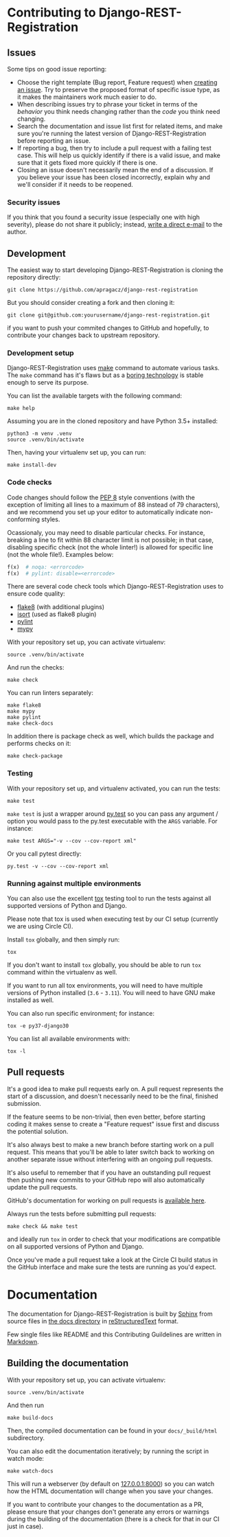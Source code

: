 # Contributing to Django-REST-Registration


## Issues

Some tips on good issue reporting:

*   Choose the right template (Bug report, Feature request) when
    [creating an issue][project-new-issue].
    Try to preserve the proposed format of specific issue type,
    as it makes the maintainers work much easier to do.
*   When describing issues try to phrase your ticket in terms of
    the *behavior* you think needs changing rather than the *code*
    you think need changing.
*   Search the documentation and issue list first for related items,
    and make sure you're running the latest version of Django-REST-Registration
    before reporting an issue.
*   If reporting a bug, then try to include a pull request
    with a failing test case. This will help us quickly identify
    if there is a valid issue, and make sure that it gets fixed more quickly
    if there is one.
*   Closing an issue doesn't necessarily mean the end of a discussion.
    If you believe your issue has been closed incorrectly, explain why
    and we'll consider if it needs to be reopened.


### Security issues

If you think that you found a security issue (especially one with
high severity), please do not share it publicly;
instead, [write a direct e-mail](mailto:apragacz@o2.pl) to the author.


## Development

The easiest way to start developing Django-REST-Registration is cloning
the repository directly:

    git clone https://github.com/apragacz/django-rest-registration

But you should consider creating a fork and then cloning it:

    git clone git@github.com:yourusername/django-rest-registration.git

if you want to push your commited changes to GitHub and hopefully,
to contribute your changes back to upstream repository.


### Development setup

Django-REST-Registration uses [make][make] command to automate various tasks.
The `make` command has it's flaws but as
a [boring technology][boring-technology] is stable enough to serve its purpose.

You can list the available targets with the following command:

    make help

Assuming you are in the cloned repository and have Python 3.5+ installed:

    python3 -m venv .venv
    source .venv/bin/activate

Then, having your virtualenv set up, you can run:

    make install-dev


### Code checks

Code changes should follow the [PEP 8][pep-8] style conventions (with the
exception of limiting all lines to a maximum of 88 instead of 79 characters),
and we recommend you set up your editor to automatically indicate
non-conforming styles.

Ocassionaly, you may need to disable particular checks. For instance,
breaking a line to fit within 88 character limit is not possible;
in that case, disabling specific check (not the whole linter!) is allowed for
specific line (not the whole file!). Examples below:

```python
f(x)  # noqa: <errorcode>
f(x)  # pylint: disable=<errorcode>
```

There are several code check tools which Django-REST-Registration uses
to ensure code quality:

*   [flake8][flake8] (with additional plugins)
*   [isort][isort] (used as flake8 plugin)
*   [pylint][pylint]
*   [mypy][mypy]


With your repository set up, you can activate virtualenv:

    source .venv/bin/activate

And run the checks:

    make check

You can run linters separately:

    make flake8
    make mypy
    make pylint
    make check-docs

In addition there is package check as well, which builds the package
and performs checks on it:

    make check-package

### Testing

With your repository set up, and virtualenv activated, you can run the tests:

    make test

`make test` is just a wrapper around [py.test][pytest] so you can pass
any argument / option you would pass to the py.test executable with
the `ARGS` variable. For instance:

    make test ARGS="-v --cov --cov-report xml"

Or you call pytest directly:

    py.test -v --cov --cov-report xml


### Running against multiple environments

You can also use the excellent [tox][tox] testing tool to run the tests
against all supported versions of Python and Django.

Please note that tox is used when executing test by our CI setup
(currently we are using Circle CI).

Install `tox` globally, and then simply run:

    tox

If you don't want to install `tox` globally, you should be able
to run `tox` command within the virtualenv as well.

If you want to run all tox environments, you will need to have multiple versions
of Python installed (`3.6` - `3.11`). You will need to have GNU make installed
as well.

You can also run specific environment; for instance:

    tox -e py37-django30

You can list all available environments with:

    tox -l


## Pull requests

It's a good idea to make pull requests early on. A pull request represents
the start of a discussion, and doesn't necessarily need to be the final,
finished submission.

If the feature seems to be non-trivial, then even better, before starting
coding it makes sense to create a "Feature request" issue first and discuss
the potential solution.

It's also always best to make a new branch before starting work on
a pull request.  This means that you'll be able to later switch back
to working on another separate issue without interfering with
an ongoing pull requests.

It's also useful to remember that if you have an outstanding pull request then
pushing new commits to your GitHub repo will also automatically update
the pull requests.

GitHub's documentation for working on pull requests
is [available here][github-pull-requests].

Always run the tests before submitting pull requests:

    make check && make test

and ideally run `tox`
in order to check that your modifications are compatible on all
supported versions of Python and Django.

Once you've made a pull request take a look at the Circle CI build status in the
GitHub interface and make sure the tests are running as you'd expect.


# Documentation

The documentation for Django-REST-Registration is built by [Sphinx][sphinx]
from source files in [the docs directory][project-docs-src]
in [reStructuredText][rst] format.

Few single files like README and this Contributing Guildelines are written in
[Markdown][markdown].


## Building the documentation

With your repository set up, you can activate virtualenv:

    source .venv/bin/activate

And then run

    make build-docs

Then, the compiled documentation can be found
in your `docs/_build/html` subdirectory.

You can also edit the documentation iteratively; by running the script
in watch mode:

    make watch-docs

This will run a webserver
(by default on [127.0.0.1:8000](http://127.0.0.1:8000)) so you can watch
how the HTML documentation will change when you save your changes.

If you want to contribute your changes to the documentation as a PR,
please ensure that your changes don't generate any errors or warnings during
the building of the documentation (there is a check for that in our CI
just in case).


[project-new-issue]: https://github.com/apragacz/django-rest-registration/issues/new/choose
[project-issues]: https://github.com/apragacz/django-rest-registration/issues
[project-open-issues]: https://github.com/apragacz/django-rest-registration/issues?state=open
[project-docs-src]: https://github.com/apragacz/django-rest-registration/tree/master/docs

[github-pull-requests]: https://help.github.com/articles/using-pull-requests

[pep-8]: https://www.python.org/dev/peps/pep-0008/
[tox]: https://tox.readthedocs.io/
[flake8]: http://flake8.pycqa.org/
[isort]: https://github.com/timothycrosley/isort
[pylint]: https://www.pylint.org/
[mypy]: http://mypy-lang.org/
[pytest]: https://docs.pytest.org/
[markdown]: https://daringfireball.net/projects/markdown/basics
[rst]: http://docutils.sourceforge.net/docs/user/rst/quickref.html
[sphinx]: http://www.sphinx-doc.org/
[make]: https://www.gnu.org/software/make/manual/make.html
[boring-technology]: http://boringtechnology.club/
